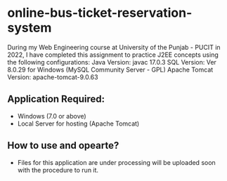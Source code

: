 # online-bus-ticket-reservation-system
During my Web Engineering course at University of the Punjab - PUCIT in 2022, I have completed this assignment to practice J2EE concepts using the following configurations: Java Version: javac 17.0.3 SQL Version: Ver 8.0.29 for Windows (MySQL Community Server - GPL) Apache Tomcat Version: apache-tomcat-9.0.63

## Application Required:
 - Windows (7.0 or above)
 - Local Server for hosting (Apache Tomcat)
 
## How to use and opearte?
- Files for this application are under processing will be uploaded soon with the procedure to run it.
